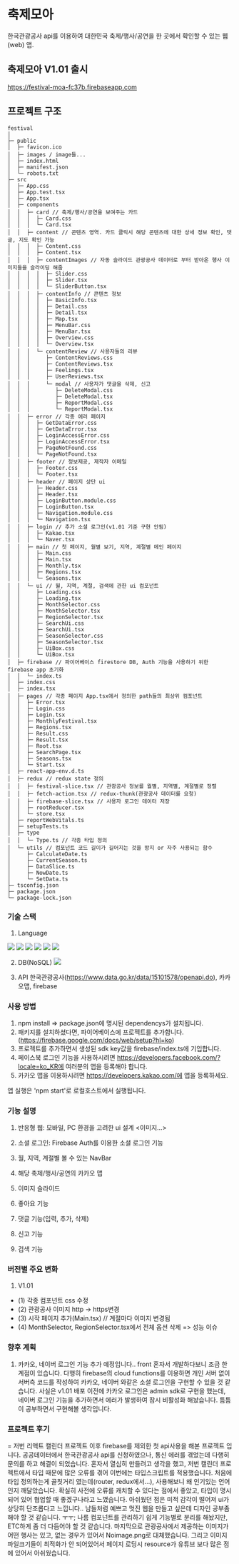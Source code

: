 # 축제모아

한국관광공사 api를 이용하여 대한민국 축제/행사/공연을 한 곳에서 확인할 수 있는 웹(web) 앱.

## 축제모아 V1.01 출시

https://festival-moa-fc37b.firebaseapp.com

## 프로젝트 구조

```
festival
│
├─ public
│  ├─ favicon.ico
│  ├─ images / image들...
│  ├─ index.html
│  ├─ manifest.json
│  └─ robots.txt
├─ src
│  ├─ App.css
│  ├─ App.test.tsx
│  ├─ App.tsx
│  ├─ components
│  │  ├─ card // 축제/행사/공연을 보여주는 카드
│  │  │  ├─ Card.css
│  │  │  └─ Card.tsx
│  │  ├─ content // 콘텐츠 영역. 카드 클릭시 해당 콘텐츠에 대한 상세 정보 확인, 댓글, 지도 확인 가능
│  │  │  ├─ Content.css
│  │  │  ├─ Content.tsx
│  │  │  ├─ contentImages // 자동 슬라이드 관광공사 데이터로 부터 받아온 행사 이미지들을 슬라이딩 해줌
│  │  │  │  ├─ Slider.css
│  │  │  │  ├─ Slider.tsx
│  │  │  │  └─ SliderButton.tsx
│  │  │  ├─ contentInfo // 콘텐츠 정보
│  │  │  │  ├─ BasicInfo.tsx
│  │  │  │  ├─ Detail.css
│  │  │  │  ├─ Detail.tsx
│  │  │  │  ├─ Map.tsx
│  │  │  │  ├─ MenuBar.css
│  │  │  │  ├─ MenuBar.tsx
│  │  │  │  ├─ Overview.css
│  │  │  │  └─ Overview.tsx
│  │  │  └─ contentReview // 사용자들의 리뷰
│  │  │     ├─ ContentReviews.css
│  │  │     ├─ ContentReviews.tsx
│  │  │     ├─ Feelings.tsx
│  │  │     ├─ UserReviews.tsx
│  │  │     └─ modal // 사용자가 댓글을 삭제, 신고
│  │  │        ├─ DeleteModal.css
│  │  │        ├─ DeleteModal.tsx
│  │  │        ├─ ReportModal.css
│  │  │        └─ ReportModal.tsx
│  │  ├─ error // 각종 에러 페이지
│  │  │  ├─ GetDataError.css
│  │  │  ├─ GetDataError.tsx
│  │  │  ├─ LoginAccessError.css
│  │  │  ├─ LoginAccessError.tsx
│  │  │  ├─ PageNotFound.css
│  │  │  └─ PageNotFound.tsx
│  │  ├─ footer // 정보제공, 제작자 이메일
│  │  │  ├─ Footer.css
│  │  │  └─ Footer.tsx
│  │  ├─ header // 페이지 상단 ui
│  │  │  ├─ Header.css
│  │  │  ├─ Header.tsx
│  │  │  ├─ LoginButton.module.css
│  │  │  ├─ LoginButton.tsx
│  │  │  ├─ Navigation.module.css
│  │  │  └─ Navigation.tsx
│  │  ├─ login // 추가 소셜 로그인(v1.01 기준 구현 안됨)
│  │  │  ├─ Kakao.tsx
│  │  │  └─ Naver.tsx
│  │  ├─ main // 첫 페이지, 월별 보기, 지역, 계절별 메인 페이지
│  │  │  ├─ Main.css
│  │  │  ├─ Main.tsx
│  │  │  ├─ Monthly.tsx
│  │  │  ├─ Regions.tsx
│  │  │  └─ Seasons.tsx
│  │  └─ ui // 월, 지역, 계절, 검색에 관한 ui 컴포넌트
│  │     ├─ Loading.css
│  │     ├─ Loading.tsx
│  │     ├─ MonthSelector.css
│  │     ├─ MonthSelector.tsx
│  │     ├─ RegionSelector.tsx
│  │     ├─ SearchUi.css
│  │     ├─ SearchUi.tsx
│  │     ├─ SeasonSelector.css
│  │     ├─ SeasonSelector.tsx
│  │     ├─ UiBox.css
│  │     └─ UiBox.tsx
│  ├─ firebase // 파이어베이스 firestore DB, Auth 기능을 사용하기 위한 firebase app 초기화
│  │  └─ index.ts
│  ├─ index.css
│  ├─ index.tsx
│  ├─ pages // 각종 페이지 App.tsx에서 정의한 path들의 최상위 컴포넌트
│  │  ├─ Error.tsx
│  │  ├─ Login.css
│  │  ├─ Login.tsx
│  │  ├─ MonthlyFestival.tsx
│  │  ├─ Regions.tsx
│  │  ├─ Result.css
│  │  ├─ Result.tsx
│  │  ├─ Root.tsx
│  │  ├─ SearchPage.tsx
│  │  ├─ Seasons.tsx
│  │  └─ Start.tsx
│  ├─ react-app-env.d.ts
│  ├─ redux // redux state 정의
│  │  ├─ festival-slice.tsx // 관광공사 정보를 월별, 지역별, 계절별로 정렬
│  │  ├─ fetch-action.tsx // redux-thunk(관광공사 데이터를 요청)
│  │  ├─ firebase-slice.tsx // 사용자 로그인 데이터 저장
│  │  ├─ rootReducer.tsx
│  │  └─ store.tsx
│  ├─ reportWebVitals.ts
│  ├─ setupTests.ts
│  ├─ type
│  │  └─ Type.ts // 각종 타입 정의
│  └─ utils // 컴포넌트 코드 길이가 길어지는 것을 방지 or 자주 사용되는 함수
│     ├─ CalculateDate.ts
│     ├─ CurrentSeason.ts
│     ├─ DataSlice.ts
│     ├─ NowDate.ts
│     └─ SetData.ts
├─ tsconfig.json
├─ package.json
└─ package-lock.json
```

### 기술 스택

1. Language
<div style={{display: flex}}>
  <img src="https://img.shields.io/badge/html5-E34F26?style=for-the-badge&logo=html5&logoColor=white">
  <img src="https://img.shields.io/badge/css-1572B6?style=for-the-badge&logo=css3&logoColor=white">
  <img src="https://img.shields.io/badge/javascript-F7DF1E?style=for-the-badge&logo=javascript&logoColor=black">
  <img src="https://img.shields.io/badge/react-61DAFB?style=for-the-badge&logo=react&logoColor=black">
  <img src="https://img.shields.io/badge/tyoescript-3178C6?style=for-the-badge&logo=react&logoColor=black">
  <img src="https://img.shields.io/badge/redux-764ABC?style=for-the-badge&logo=react&logoColor=black">
</div>

2. DB(NoSQL)
   <img src="https://img.shields.io/badge/firebase-FFCA28?style=for-the-badge&logo=react&logoColor=black">

3. API
   한국관광공사(https://www.data.go.kr/data/15101578/openapi.do),
   카카오맵, firebase

### 사용 방법

1. npm install => package.json에 명시된 dependencys가 설치됩니다.
2. 패키지를 설치하셨다면, 파이어베이스에 프로젝트를 추가합니다. (https://firebase.google.com/docs/web/setup?hl=ko)
3. 프로젝트를 추가하면서 생성된 sdk key값을 firebase/index.ts에 기입합니다.
4. 페이스북 로그인 기능을 사용하시려면 https://developers.facebook.com/?locale=ko_KR에 여러분의 앱을 등록해야 합니다.
5. 카카오 맵을 이용하시려면 https://developers.kakao.com/에 앱을 등록하세요.

앱 실행은 'npm start'로 로컬호스트에서 실행됩니다.

### 기능 설명

1.  반응형 웹: 모바일, PC 환경을 고려한 ui 설계
    <이미지...>
2.  소셜 로그인: Firebase Auth를 이용한 소셜 로그인 기능

3.  월, 지역, 계절별 볼 수 있는 NavBar

4.  해당 축제/행사/공연의 카카오 맵

5.  이미지 슬라이드

6.  좋아요 기능

7.  댓글 기능(입력, 추가, 삭제)

8.  신고 기능

9.  검색 기능

### 버전별 주요 변화

1. V1.01

- (1) 각종 컴포넌트 css 수정
- (2) 관광공사 이미지 http -> https변경
- (3) 시작 페이지 추가(Main.tsx) // 계절마다 이미지 변경됨
- (4) MonthSelector, RegionSelector.tsx에서 전체 옵션 삭제 => 성능 이슈

### 향후 계획

1. 카카오, 네이버 로그인 기능 추가 예정입니다.. front 혼자서 개발하다보니 조금 한계점이 있습니다. 다행히 firebase의 cloud functions를 이용하면 개인 서버 없이 서버측 코드를 작성하여 카카오, 네이버 와같은 소셜 로그인을 구현할 수 있을 것 같습니다. 사실은 v1.01 배포 이전에 카카오 로그인은 admin sdk로 구현을 했는데, 네이버 로그인 기능을 추가하면서 에러가 발생하여 잠시 비활성화 해놨습니다. 틈틈이 공부하면서 구현해볼 생각입니다.

### 프로젝트 후기

= 저번 리액트 캘린더 프로젝트 이후 firebase를 제외한 첫 api사용을 해본 프로젝트 입니다. 공공데이터에서 한국관광공사 api를 신청하였으나, 통신 에러를 겪었는데 다행히 문의를 하고 해결이 되었습니다.
혼자서 열심히 만들려고 생각을 했고, 저번 캘린더 프로젝트에서 타입 때문에 많은 오류를 겪어 이번에는 타입스크립트를 적용했습니다. 처음에 타입 정의하는게 골칫거리 였는데(router, redux에서...), 사용해보니 왜 인기있는 언어인지 깨달았습니다. 확실히 사전에 오류를 캐치할 수 있다는 점에서 좋았고, 타입이 명시되어 있어 협업할 때 좋겠구나라고 느꼈습니다. 아쉬웠던 점은 미적 감각이 떨어져 ui가 상당히 단조롭다고 느낍니다.. 남들처럼 예쁘고 멋진 웹을 만들고 싶은데 디자인 공부좀 해야 할 것 같습니다. ㅜㅜ; 나름 컴포넌트를 관리하기 쉽게 기능별로 분리를 해놨지만, ETC하게 좀 더 다듬어야 할 것 같습니다. 마지막으로 관광공사에서 제공하는 이미지가 어떤 행사는 있고, 없는 경우가 있어서 Noimage.png로 대체했습니다. 그리고 이미지 파일크기들이 최적화가 안 되어있어서 페이지 로딩시 resource가 유튜브 보다 많은 점에 있어서 아쉬웠습니다.
